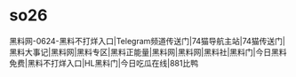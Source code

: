 # so26
黑料网-0624-黑料不打烊入口|Telegram频道传送门|74猫导航主站|74猫传送门|黑料大事记|黑料网|黑料专区|黑料正能量|黑料网|黑料网|黑料社|黑料门|今日黑料免费|黑料不打烊入口|HL黑料门|今日吃瓜在线|881比鸭
